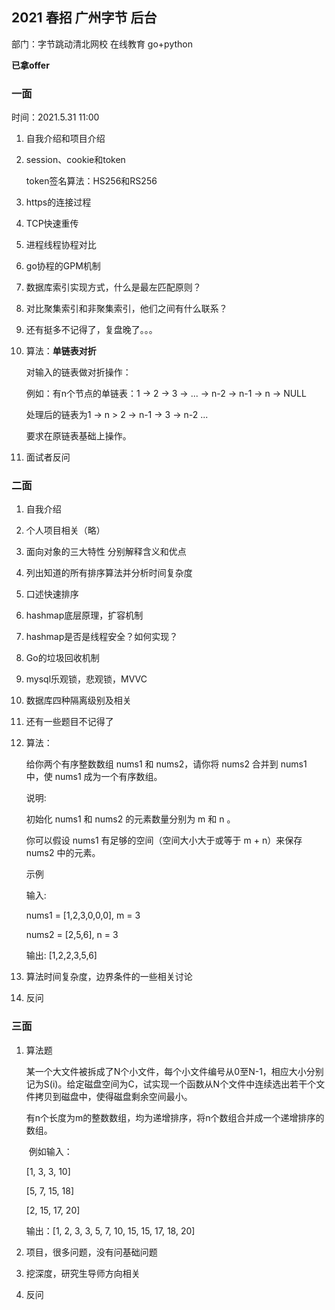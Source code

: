 ## 2021 春招 广州字节 后台

部门：字节跳动清北网校 在线教育 go+python

**已拿offer**

### 一面

时间：2021.5.31 11:00

1. 自我介绍和项目介绍

2. session、cookie和token

    token签名算法：HS256和RS256

3. https的连接过程

4. TCP快速重传

5.  进程线程协程对比

6. go协程的GPM机制

7. 数据库索引实现方式，什么是最左匹配原则？

8. 对比聚集索引和非聚集索引，他们之间有什么联系？

9. 还有挺多不记得了，复盘晚了。。。

10. 算法：**单链表对折**

    对输入的链表做对折操作：

    例如：有n个节点的单链表：1 -> 2 -> 3 -> ... -> n-2 -> n-1 -> n -> NULL

    处理后的链表为1 -> n > 2 -> n-1 -> 3 -> n-2 ...

    要求在原链表基础上操作。

11. 面试者反问



### 二面

1. 自我介绍

2. 个人项目相关（略）

3. 面向对象的三大特性 分别解释含义和优点

4. 列出知道的所有排序算法并分析时间复杂度

5. 口述快速排序

6. hashmap底层原理，扩容机制

7. hashmap是否是线程安全？如何实现？

8. Go的垃圾回收机制

9. mysql乐观锁，悲观锁，MVVC

10. 数据库四种隔离级别及相关

11. 还有一些题目不记得了

12. 算法：

    给你两个有序整数数组 nums1 和 nums2，请你将 nums2 合并到 nums1 中，使 nums1 成为一个有序数组。

    说明:

    初始化 nums1 和 nums2 的元素数量分别为 m 和 n 。

    你可以假设 nums1 有足够的空间（空间大小大于或等于 m + n）来保存 nums2 中的元素。

    示例

    输入:

    nums1 = [1,2,3,0,0,0], m = 3

    nums2 = [2,5,6],    n = 3

    输出: [1,2,2,3,5,6]

13. 算法时间复杂度，边界条件的一些相关讨论

14. 反问



### 三面

1. 算法题

   某一个大文件被拆成了N个小文件，每个小文件编号从0至N-1，相应大小分别记为S(i)。给定磁盘空间为C，试实现一个函数从N个文件中连续选出若干个文件拷贝到磁盘中，使得磁盘剩余空间最小。

   

   有n个长度为m的整数数组，均为递增排序，将n个数组合并成一个递增排序的数组。

   ​	例如输入：

   [1, 3, 3, 10]

   [5, 7, 15, 18]

   [2, 15, 17, 20]

   输出：[1, 2, 3, 3, 5, 7, 10, 15, 15, 17, 18, 20]

2. 项目，很多问题，没有问基础问题
3. 挖深度，研究生导师方向相关
4. 反问



​	

